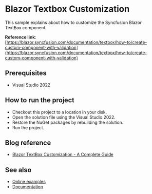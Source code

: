 # Blazor Textbox Customization

This sample explains about how to customize the Syncfusion Blazor TextBox component.

**Reference link**: [https://blazor.syncfusion.com/documentation/textbox/how-to/create-custom-component-with-validation](https://blazor.syncfusion.com/documentation/textbox/how-to/create-custom-component-with-validation)

## Prerequisites

* Visual Studio 2022

## How to run the project

* Checkout this project to a location in your disk.
* Open the solution file using the Visual Studio 2022.
* Restore the NuGet packages by rebuilding the solution.
* Run the project.

## Blog reference

* [Blazor TextBox Customization - A Complete Guide](https://www.syncfusion.com/blogs/post/blazor-textbox-customization-a-complete-guide.aspx)

## See also

* [Online examples](https://blazor.syncfusion.com)
* [Documentation](https://blazor.syncfusion.com/documentation/introduction/)
